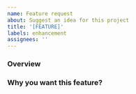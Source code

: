 ```yaml
---
name: Feature request
about: Suggest an idea for this project
title: '[FEATURE]'
labels: enhancement
assignees: ''
---
```


### Overview

<!-- summary of feature request -->

### Why you want this feature?

<!-- the clear reason why this feature is matter -->
